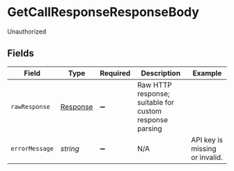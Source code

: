 # GetCallResponseResponseBody

Unauthorized


## Fields

| Field                                                                 | Type                                                                  | Required                                                              | Description                                                           | Example                                                               |
| --------------------------------------------------------------------- | --------------------------------------------------------------------- | --------------------------------------------------------------------- | --------------------------------------------------------------------- | --------------------------------------------------------------------- |
| `rawResponse`                                                         | [Response](https://developer.mozilla.org/en-US/docs/Web/API/Response) | :heavy_minus_sign:                                                    | Raw HTTP response; suitable for custom response parsing               |                                                                       |
| `errorMessage`                                                        | *string*                                                              | :heavy_minus_sign:                                                    | N/A                                                                   | API key is missing or invalid.                                        |